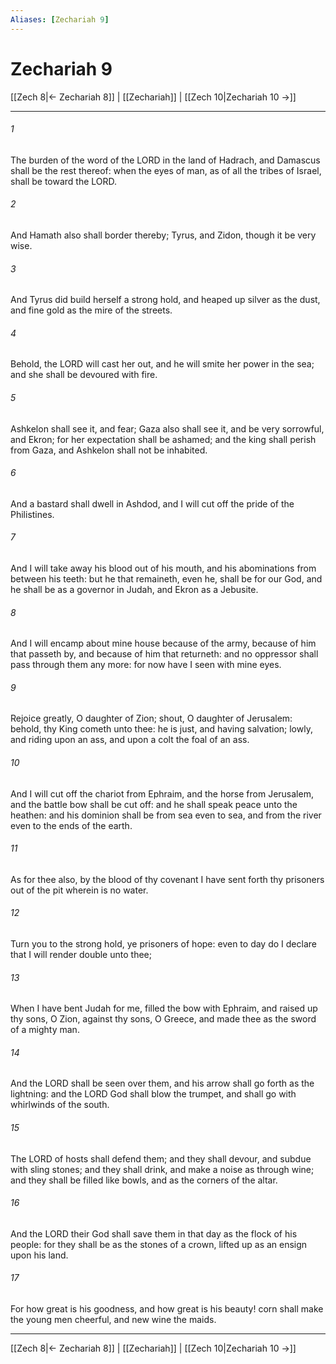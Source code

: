 ```yaml
---
Aliases: [Zechariah 9]
---
```

# Zechariah 9

[[Zech 8|← Zechariah 8]] | [[Zechariah]] | [[Zech 10|Zechariah 10 →]]
***



###### 1 
The burden of the word of the LORD in the land of Hadrach, and Damascus shall be the rest thereof: when the eyes of man, as of all the tribes of Israel, shall be toward the LORD. 

###### 2 
And Hamath also shall border thereby; Tyrus, and Zidon, though it be very wise. 

###### 3 
And Tyrus did build herself a strong hold, and heaped up silver as the dust, and fine gold as the mire of the streets. 

###### 4 
Behold, the LORD will cast her out, and he will smite her power in the sea; and she shall be devoured with fire. 

###### 5 
Ashkelon shall see it, and fear; Gaza also shall see it, and be very sorrowful, and Ekron; for her expectation shall be ashamed; and the king shall perish from Gaza, and Ashkelon shall not be inhabited. 

###### 6 
And a bastard shall dwell in Ashdod, and I will cut off the pride of the Philistines. 

###### 7 
And I will take away his blood out of his mouth, and his abominations from between his teeth: but he that remaineth, even he, shall be for our God, and he shall be as a governor in Judah, and Ekron as a Jebusite. 

###### 8 
And I will encamp about mine house because of the army, because of him that passeth by, and because of him that returneth: and no oppressor shall pass through them any more: for now have I seen with mine eyes. 

###### 9 
Rejoice greatly, O daughter of Zion; shout, O daughter of Jerusalem: behold, thy King cometh unto thee: he is just, and having salvation; lowly, and riding upon an ass, and upon a colt the foal of an ass. 

###### 10 
And I will cut off the chariot from Ephraim, and the horse from Jerusalem, and the battle bow shall be cut off: and he shall speak peace unto the heathen: and his dominion shall be from sea even to sea, and from the river even to the ends of the earth. 

###### 11 
As for thee also, by the blood of thy covenant I have sent forth thy prisoners out of the pit wherein is no water. 

###### 12 
Turn you to the strong hold, ye prisoners of hope: even to day do I declare that I will render double unto thee; 

###### 13 
When I have bent Judah for me, filled the bow with Ephraim, and raised up thy sons, O Zion, against thy sons, O Greece, and made thee as the sword of a mighty man. 

###### 14 
And the LORD shall be seen over them, and his arrow shall go forth as the lightning: and the LORD God shall blow the trumpet, and shall go with whirlwinds of the south. 

###### 15 
The LORD of hosts shall defend them; and they shall devour, and subdue with sling stones; and they shall drink, and make a noise as through wine; and they shall be filled like bowls, and as the corners of the altar. 

###### 16 
And the LORD their God shall save them in that day as the flock of his people: for they shall be as the stones of a crown, lifted up as an ensign upon his land. 

###### 17 
For how great is his goodness, and how great is his beauty! corn shall make the young men cheerful, and new wine the maids.

***
[[Zech 8|← Zechariah 8]] | [[Zechariah]] | [[Zech 10|Zechariah 10 →]]
